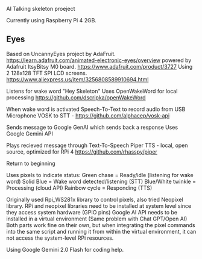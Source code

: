 AI Talking skeleton proeject

Currently using Raspberry Pi 4 2GB.

## Eyes
Based on UncannyEyes project by AdaFruit.  https://learn.adafruit.com/animated-electronic-eyes/overview
powered by Adafruit ItsyBitsy M0 board.  https://www.adafruit.com/product/3727
Using 2 128x128 TFT SPI LCD screens.  https://www.aliexpress.us/item/3256808589910694.html





Listens for wake word "Hey Skeleton"
  Uses OpenWakeWord for local processing
  https://github.com/dscripka/openWakeWord

When wake word is activated
  Speech-To-Text to record audio from USB Microphone
  VOSK to STT - https://github.com/alphacep/vosk-api

Sends message to Google GenAI which sends back a response
  Uses Google Gemini API

Plays recieved message through Text-To-Speech
  Piper TTS - local, open source, optimized for RPi 4 
  https://github.com/rhasspy/piper

Return to beginning 



 
Uses pixels to indicate status:
  Green chase = Ready/idle (listening for wake word)
  Solid Blue = Wake word detected/listening (STT)
  Blue/White twinkle = Processing (cloud API)
  Rainbow cycle = Responding (TTS)

Originally used Rpi_WS281x library to control pixels, also tried Neopixel library. 
  RPi and neopixel libraries need to be installed at system level since they access system hardware (GPIO pins)
  Google AI API needs to be installed in a virtual environment (Same problem with Chat GPT/Open AI)
  Both parts work fine on their own, but when integrating the pixel commands into the same script and running it from within the virtual environment, it can not access the system-level RPi resources. 

  Using Google Gemini 2.0 Flash for coding help. 
